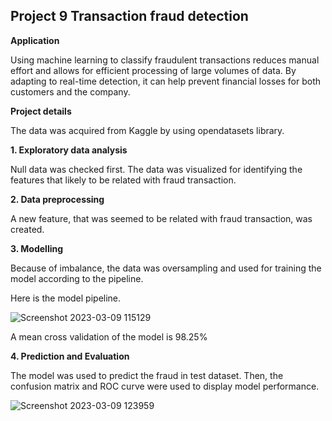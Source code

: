 ## Project 9 Transaction fraud detection

**Application**

Using machine learning to classify fraudulent transactions reduces manual effort and allows for efficient processing of large volumes of data. By adapting to real-time detection, it can help prevent financial losses for both customers and the company.



**Project details**

The data was acquired from Kaggle by using opendatasets library. 

**1. Exploratory data analysis**

Null data was checked first.
The data was visualized for identifying the features that likely to be related with fraud transaction.

**2. Data preprocessing**

A new feature, that was seemed to be related with fraud transaction, was created. 

**3. Modelling**

Because of imbalance, the data was oversampling and used for training the model according to the pipeline. 

Here is the model pipeline.

![Screenshot 2023-03-09 115129](https://user-images.githubusercontent.com/123642022/223931586-1924b12c-685c-4439-a658-8cd3bfc6fa90.png)

A mean cross validation of the model is 98.25%

**4. Prediction and Evaluation**

The model was used to predict the fraud in test dataset. Then, the confusion matrix and ROC curve were used to display model performance.  

![Screenshot 2023-03-09 123959](https://user-images.githubusercontent.com/123642022/223932225-3e34dc35-4d88-4dea-98da-e8d32b7440e3.png)
